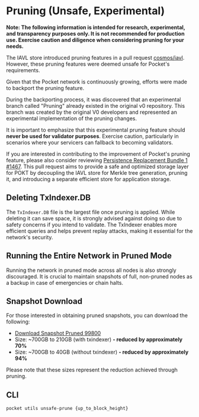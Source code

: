# Pruning (Unsafe, Experimental)

**Note: The following information is intended for research, experimental, and transparency purposes only. It is not recommended for production use. Exercise caution and diligence when considering pruning for your needs.**

The IAVL store introduced pruning features in a pull request [cosmos/iavl](https://github.com/cosmos/iavl/pull/158/files). However, these pruning features were deemed unsafe for Pocket's requirements.

Given that the Pocket network is continuously growing, efforts were made to backport the pruning feature.

During the backporting process, it was discovered that an experimental branch called "Pruning" already existed in the original v0 repository. This branch was created by the original V0 developers and represented an experimental implementation of the pruning changes.

It is important to emphasize that this experimental pruning feature should **never be used for validator purposes**. Exercise caution, particularly in scenarios where your servicers can fallback to becoming validators.

If you are interested in contributing to the improvement of Pocket's pruning feature, please also consider reviewing [Persistence Replacement Bundle 1 #1467](https://github.com/pokt-network/pocket-core/pull/1467). This pull request aims to provide a safe and optimized storage layer for POKT by decoupling the IAVL store for Merkle tree generation, pruning it, and introducing a separate efficient store for application storage.

## Deleting TxIndexer.DB
The `TxIndexer.DB` file is the largest file once pruning is applied. While deleting it can save space, it is strongly advised against doing so due to safety concerns if you intend to validate. The TxIndexer enables more efficient queries and helps prevent replay attacks, making it essential for the network's security.

## Running the Entire Network in Pruned Mode
Running the network in pruned mode across all nodes is also strongly discouraged. It is crucial to maintain snapshots of full, non-pruned nodes as a backup in case of emergencies or chain halts.

## Snapshot Download
For those interested in obtaining pruned snapshots, you can download the following:

- [Download Snapshot Pruned 99800](https://www.youtube.com/watch?v=LLFhKaqnWwk)
- Size: ~700GB to 210GB (with txindexer)   **- reduced by approximately 70%**
- Size: ~700GB to 40GB (without txindexer) **- reduced by approximately 94%**

Please note that these sizes represent the reduction achieved through pruning.

## CLI
```sh
pocket utils unsafe-prune {up_to_block_height}
```

